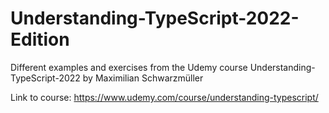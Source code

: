 # Understanding-TypeScript-2022-Edition

Different examples and exercises from the Udemy course Understanding-TypeScript-2022 by Maximilian Schwarzmüller

Link to course: https://www.udemy.com/course/understanding-typescript/
